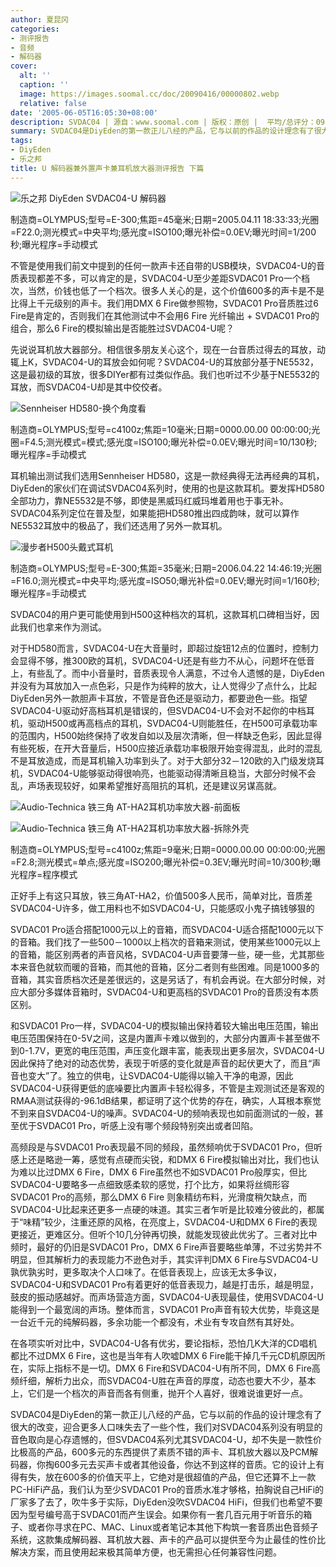 ```yaml
---
author: 夏昆冈
categories:
- 测评报告
- 音频
- 解码器
cover:
  alt: ''
  caption: ''
  image: https://images.soomal.cc/doc/20090416/00000802.webp
  relative: false
date: '2005-06-05T16:05:30+08:00'
description: SVDAC04 | 源自：www.soomal.com | 版权：原创 |  平均/总评分：09.00/27
summary: SVDAC04是DiyEden的第一款正儿八经的产品，它与以前的作品的设计理念有了很大的改变，迎合更多人口味失去了一些个性，我们对SVDAC04系列没有明显的音色取向是心存遗憾的，但SVDAC04系列尤其SVDAC04-U，却不失是一款性价比极高的产品，600多元的东西提供了素质不错的声卡、耳机放大器以及PCM解码器
tags:
- DiyEden
- 乐之邦
title: U 解码器兼外置声卡兼耳机放大器测评报告 下篇
---
```


![乐之邦 DiyEden SVDAC04-U 解码器](https://images.soomal.cc/doc/20090416/00000802.webp)

制造商=OLYMPUS;型号=E-300;焦距=45毫米;日期=2005.04.11 18:33:33;光圈=F22.0;测光模式=中央平均;感光度=ISO100;曝光补偿=0.0EV;曝光时间=1/200秒;曝光程序=手动模式



不管是使用我们前文中提到的任何一款声卡还自带的USB模块，SVDAC04-U的音质表现都差不多，可以肯定的是，SVDAC04-U至少差距SVDAC01 Pro一个档次，当然，价钱也低了一个档次。很多人关心的是，这个价值600多的声卡是不是比得上千元级别的声卡。我们用DMX 6 Fire做参照物，SVDAC01 Pro音质胜过6 Fire是肯定的，否则我们在其他测试中不会用6 Fire 光纤输出 + SVDAC01 Pro的组合，那么6 Fire的模拟输出是否能胜过SVDAC04-U呢？

先说说耳机放大器部分。相信很多朋友关心这个，现在一台音质过得去的耳放，动辄上K，SVDAC04-U的耳放会如何呢？SVDAC04-U的耳放部分基于NE5532，这是最初级的耳放，很多DIYer都有过类似作品。我们也听过不少基于NE5532的耳放，而SVDAC04-U却是其中佼佼者。

![Sennheiser HD580-换个角度看](https://images.soomal.cc/doc/20090416/00000432.webp)

制造商=OLYMPUS;型号=c4100z;焦距=10毫米;日期=0000.00.00 00:00:00;光圈=F4.5;测光模式=模式;感光度=ISO100;曝光补偿=0.0EV;曝光时间=10/130秒;曝光程序=手动模式



耳机输出测试我们选用Sennheiser HD580，这是一款经典得无法再经典的耳机，DiyEden的家伙们在调试SVDAC04系列时，使用的也是这款耳机。要发挥HD580全部功力，靠NE5532是不够，即使是黑威玛红威玛堆着用也于事无补。SVDAC04系列定位在普及型，如果能把HD580推出四成韵味，就可以算作NE5532耳放中的极品了，我们还选用了另外一款耳机。

![漫步者H500头戴式耳机](https://images.soomal.cc/doc/20090416/00000566.webp)

制造商=OLYMPUS;型号=E-300;焦距=35毫米;日期=2006.04.22 14:46:19;光圈=F16.0;测光模式=中央平均;感光度=ISO50;曝光补偿=0.0EV;曝光时间=1/160秒;曝光程序=手动模式



SVDAC04的用户更可能使用到H500这种档次的耳机，这款耳机口碑相当好，因此我们也拿来作为测试。

对于HD580而言，SVDAC04-U在大音量时，即超过旋钮12点的位置时，控制力会显得不够，推300欧的耳机，SVDAC04-U还是有些力不从心，问题坏在低音上，有些乱了。而中小音量时，音质表现令人满意，不过令人遗憾的是，DiyEden并没有为耳放加入一点色彩，只是作为纯粹的放大，让人觉得少了点什么，比起DiyEden另外一款胆声卡耳放，不管是音色还是驱动力，都要逊色一些。指望SVDAC04-U驱动好高档耳机是错误的，但SVDAC04-U不会对不起你的中档耳机，驱动H500或再高档点的耳机，SVDAC04-U则能胜任，在H500可承载功率的范围内，H500始终保持了收发自如以及层次清晰，但一样缺乏色彩，因此显得有些死板，在开大音量后，H500应接近承载功率极限开始变得混乱，此时的混乱不是耳放造成，而是耳机输入功率到头了。对于大部分32－120欧的入门级发烧耳机，SVDAC04-U能够驱动得很响亮，也能驱动得清晰且稳当，大部分时候不会乱，声场表现较好，如果希望推好高阻抗的耳机，还是建议另谋高就。

![Audio-Technica 铁三角 AT-HA2耳机功率放大器-前面板](https://images.soomal.cc/doc/20090416/00000461.webp)



![Audio-Technica 铁三角 AT-HA2耳机功率放大器-拆除外壳](https://images.soomal.cc/doc/20090416/00000467.webp)

制造商=OLYMPUS;型号=c4100z;焦距=9毫米;日期=0000.00.00 00:00:00;光圈=F2.8;测光模式=单点;感光度=ISO200;曝光补偿=0.3EV;曝光时间=10/300秒;曝光程序=程序模式



正好手上有这只耳放，铁三角AT-HA2，价值500多人民币，简单对比，音质差SVDAC04-U许多，做工用料也不如SVDAC04-U，只能感叹小鬼子搞钱够狠的

SVDAC01 Pro适合搭配1000元以上的音箱，而SVDAC04-U适合搭配1000元以下的音箱。我们找了一些500－1000以上档次的音箱来测试，使用某些1000元以上的音箱，能区别两者的声音风格，SVDAC04-U声音要薄一些，硬一些，尤其那些本来音色就软而暖的音箱，而其他的音箱，区分二者则有些困难。同是1000多的音箱，其实音质档次还是差很远的，这是另话了，有机会再说。在大部分时候，对应大部分多媒体音箱时，SVDAC04-U和更高档的SVDAC01 Pro的音质没有本质区别。

和SVDAC01 Pro一样，SVDAC04-U的模拟输出保持着较大输出电压范围，输出电压范围保持在0-5V之间，这是内置声卡难以做到的，大部分内置声卡甚至做不到0-1.7V，更宽的电压范围，声压变化跟丰富，能表现出更多层次，SVDAC04-U因此保持了绝对的动态优势，表现于听感的变化就是声音的起伏更大了，而且“声音也变大”了。独立的供电，让SVDAC04-U能得以输入干净的电源，因此SVDAC04-U获得更低的底噪要比内置声卡轻松得多，不管是主观测试还是客观的RMAA测试获得的-96.1dB结果，都证明了这个优势的存在，确实，人耳根本察觉不到来自SVDAC04-U的噪声。SVDAC04-U的频响表现也如前面测试的一般，甚至优于SVDAC01 Pro，听感上没有哪个频段特别突出或者凹陷。

高频段是与SVDAC01 Pro表现最不同的频段，虽然频响优于SVDAC01 Pro，但听感上还是略逊一筹，感觉有点硬而尖锐，和DMX 6 Fire模拟输出对比，我们也认为难以比过DMX 6 Fire，DMX 6 Fire虽然也不如SVDAC01 Pro般厚实，但比SVDAC04-U要略多一点细致感柔软的感觉，打个比方，如果将丝绸形容SVDAC01 Pro的高频，那么DMX 6 Fire 则象精纺布料，光滑度稍欠缺点，而SVDAC04-U比起来还更多一点硬的味道。其实三者乍听是比较难分彼此的，都属于“味精”较少，注重还原的风格，在亮度上，SVDAC04-U和DMX 6 Fire的表现更接近，更难区分。但听个10几分钟再切换，就能发现彼此优劣了。三者对比中频时，最好的仍旧是SVDAC01 Pro，DMX 6 Fire声音要略些单薄，不过劣势并不明显，但其解析力的表现能力不逊色对手，其实评判DMX 6 Fire与SVDAC04-U孰优孰劣时，更多取决个人口味了。在低音表现上，应该无太多争议，SVDAC04-U和SVDAC01 Pro有着更好的低音表现力，越是打击乐，越是明显，鼓皮的振动感越好。而声场营造方面，SVDAC04-U表现最佳，使用SVDAC04-U能得到一个最宽阔的声场。整体而言，SVDAC01 Pro声音有较大优势，毕竟这是一台近千元的纯解码器，多余功能一个都没有，术业有专攻自然有其好处。

在各项实听对比中，SVDAC04-U各有优劣，要论指标，恐怕几K大洋的CD唱机都比不过DMX 6 Fire，这也是当年有人吹嘘DMX 6 Fire能干掉几千元CD机原因所在，实际上指标不是一切。DMX 6 Fire和SVDAC04-U有所不同，DMX 6 Fire高频纤细，解析力出众，而SVDAC04-U胜在声音的厚度，动态也要大不少，基本上，它们是一个档次的声音而各有侧重，抛开个人喜好，很难说谁更好一点。

SVDAC04是DiyEden的第一款正儿八经的产品，它与以前的作品的设计理念有了很大的改变，迎合更多人口味失去了一些个性，我们对SVDAC04系列没有明显的音色取向是心存遗憾的，但SVDAC04系列尤其SVDAC04-U，却不失是一款性价比极高的产品，600多元的东西提供了素质不错的声卡、耳机放大器以及PCM解码器，你掏600多元去买声卡或者其他设备，你达不到这样的音质。它的设计上有得有失，放在600多的价值天平上，它绝对是很超值的产品，但它还算不上一款PC-HiFi产品，我们认为至少SVDAC01 Pro的音质水准才够格，拍胸说自己HiFi的厂家多了去了，吹牛多于实际，DiyEden没吹SVDAC04 HiFi，但我们也希望不要因为型号编号高于SVDAC01而产生误会。如果你有一套几百元用于听音乐的箱子、或者你寻求在PC、MAC、Linux或者笔记本其他下构筑一套音质出色音频子系统，这款集成解码器、耳机放大器、声卡的产品可以提供至今为止最佳的性价比解决方案，而且使用起来极其简单方便，也无需担心任何兼容性问题。